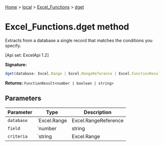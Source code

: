 [Home](./index) &gt; [local](local.md) &gt; [Excel\_Functions](local.excel_functions.md) &gt; [dget](local.excel_functions.dget.md)

# Excel\_Functions.dget method

Extracts from a database a single record that matches the conditions you specify. 

 \[Api set: ExcelApi 1.2\]

**Signature:**
```javascript
dget(database: Excel.Range | Excel.RangeReference | Excel.FunctionResult<any>, field: number | string | Excel.Range | Excel.RangeReference | Excel.FunctionResult<any>, criteria: string | Excel.Range | Excel.RangeReference | Excel.FunctionResult<any>): FunctionResult<number | boolean | string>;
```
**Returns:** `FunctionResult<number | boolean | string>`

## Parameters

|  Parameter | Type | Description |
|  --- | --- | --- |
|  `database` | `Excel.Range | Excel.RangeReference | Excel.FunctionResult<any>` |  |
|  `field` | `number | string | Excel.Range | Excel.RangeReference | Excel.FunctionResult<any>` |  |
|  `criteria` | `string | Excel.Range | Excel.RangeReference | Excel.FunctionResult<any>` |  |

